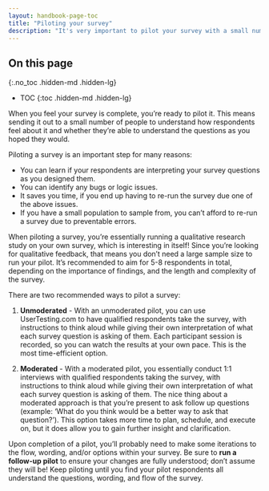 ```yaml
---
layout: handbook-page-toc
title: "Piloting your survey"
description: "It's very important to pilot your survey with a small number of respondents. This page describes approaches to piloting your survey."
---
```


## On this page
{:.no_toc .hidden-md .hidden-lg}

- TOC
{:toc .hidden-md .hidden-lg}

When you feel your survey is complete, you’re ready to pilot it.  This means sending it out to a small number of people to understand how respondents feel about it and whether they’re able to understand the questions as you hoped they would.

Piloting a survey is an important step for many reasons:
- You can learn if your respondents are interpreting your survey questions as you designed them.
- You can identify any bugs or logic issues.
- It saves you time, if you end up having to re-run the survey due one of the above issues.
- If you have a small population to sample from, you can’t afford to re-run a survey due to preventable errors.

When piloting a survey, you’re essentially running a qualitative research study on your own survey, which is interesting in itself! Since you’re looking for qualitative feedback, that means you don’t need a large sample size to run your pilot.  It’s recommended to aim for 5-8 respondents in total, depending on the importance of findings, and the length and complexity of the survey.

There are two recommended ways to pilot a survey:

1. **Unmoderated** - With an unmoderated pilot, you can use UserTesting.com to have qualified respondents take the survey, with instructions to think aloud while giving their own interpretation of what each survey question is asking of them.  Each participant session is recorded, so you can watch the results at your own pace. This is the most time-efficient option.


1. **Moderated** - With a moderated pilot, you essentially conduct 1:1 interviews with qualified respondents taking the survey, with instructions to think aloud while giving their own interpretation of what each survey question is asking of them. The nice thing about a moderated approach is that you’re present to ask follow up questions (example: ‘What do you think would be a better way to ask that question?’). This option takes more time to plan, schedule, and execute on, but it does allow you to gain further insight and clarification.

Upon completion of a pilot, you’ll probably need to make some iterations to the flow, wording, and/or options within your survey.  Be sure to **run a follow-up pilot** to ensure your changes are fully understood; don’t assume they will be! Keep piloting until you find your pilot respondents all understand the questions, wording, and flow of the survey.
